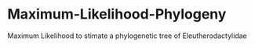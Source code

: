 # Maximum-Likelihood-Phylogeny
Maximum Likelihood to stimate a phylogenetic tree of Eleutherodactylidae

